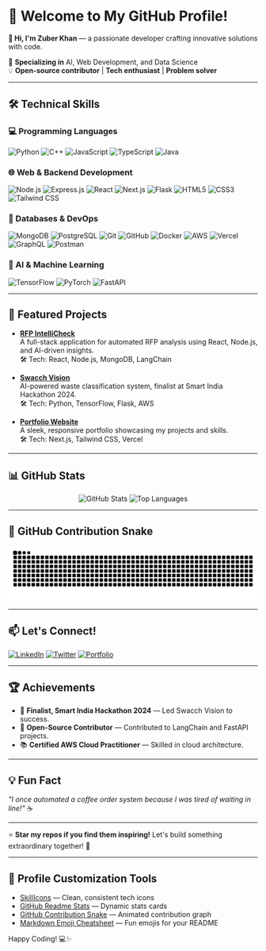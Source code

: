 # 🌟 Welcome to My GitHub Profile!

**👋 Hi, I'm Zuber Khan** — a passionate developer crafting innovative solutions with code.

🚀 **Specializing in** AI, Web Development, and Data Science  
💡 **Open-source contributor** | **Tech enthusiast** | **Problem solver**

---

## 🛠️ Technical Skills

### 💻 Programming Languages
<p align="left">
  <img src="https://skillicons.dev/icons?i=python" alt="Python" height="40" />
  <img src="https://skillicons.dev/icons?i=cpp" alt="C++" height="40" />
  <img src="https://skillicons.dev/icons?i=javascript" alt="JavaScript" height="40" />
  <img src="https://skillicons.dev/icons?i=typescript" alt="TypeScript" height="40" />
  <img src="https://skillicons.dev/icons?i=java" alt="Java" height="40" />
</p>

### 🌐 Web & Backend Development
<p align="left">
  <img src="https://skillicons.dev/icons?i=nodejs" alt="Node.js" height="40" />
  <img src="https://skillicons.dev/icons?i=express" alt="Express.js" height="40" />
  <img src="https://skillicons.dev/icons?i=react" alt="React" height="40" />
  <img src="https://skillicons.dev/icons?i=nextjs" alt="Next.js" height="40" />
  <img src="https://skillicons.dev/icons?i=flask" alt="Flask" height="40" />
  <img src="https://skillicons.dev/icons?i=html" alt="HTML5" height="40" />
  <img src="https://skillicons.dev/icons?i=css" alt="CSS3" height="40" />
  <img src="https://skillicons.dev/icons?i=tailwind" alt="Tailwind CSS" height="40" />
</p>

### 💾 Databases & DevOps
<p align="left">
  <img src="https://skillicons.dev/icons?i=mongodb" alt="MongoDB" height="40" />
  <img src="https://skillicons.dev/icons?i=postgresql" alt="PostgreSQL" height="40" />
  <img src="https://skillicons.dev/icons?i=git" alt="Git" height="40" />
  <img src="https://skillicons.dev/icons?i=github" alt="GitHub" height="40" />
  <img src="https://skillicons.dev/icons?i=docker" alt="Docker" height="40" />
  <img src="https://skillicons.dev/icons?i=aws" alt="AWS" height="40" />
  <img src="https://skillicons.dev/icons?i=vercel" alt="Vercel" height="40" />
  <img src="https://skillicons.dev/icons?i=graphql" alt="GraphQL" height="40" />
  <img src="https://skillicons.dev/icons?i=postman" alt="Postman" height="40" />
</p>

### 🤖 AI & Machine Learning
<p align="left">
  <img src="https://skillicons.dev/icons?i=tensorflow" alt="TensorFlow" height="40" />
  <img src="https://skillicons.dev/icons?i=pytorch" alt="PyTorch" height="40" />
  <img src="https://skillicons.dev/icons?i=fastapi" alt="FastAPI" height="40" />
</p>

---

## 🚀 Featured Projects

- **[RFP IntelliCheck](https://github.com/zuberkhan01st/rfp-intellicheck)**  
  A full-stack application for automated RFP analysis using React, Node.js, and AI-driven insights.  
  🛠️ Tech: React, Node.js, MongoDB, LangChain

- **[Swacch Vision](https://github.com/zuberkhan01st/swacch-vision)**  
  AI-powered waste classification system, finalist at Smart India Hackathon 2024.  
  🛠️ Tech: Python, TensorFlow, Flask, AWS

- **[Portfolio Website](https://zuberkhan01st.vercel.app)**  
  A sleek, responsive portfolio showcasing my projects and skills.  
  🛠️ Tech: Next.js, Tailwind CSS, Vercel

---

## 📊 GitHub Stats

<p align="center">
  <img src="https://github-readme-stats.vercel.app/api?username=zuberkhan01st&show_icons=true&theme=dracula&hide_border=true" alt="GitHub Stats" width="400" />
  <img src="https://github-readme-stats.vercel.app/api/top-langs/?username=zuberkhan01st&layout=compact&theme=dracula&hide_border=true" alt="Top Languages" width="300" />
</p>

---

## 🐍 GitHub Contribution Snake

<p align="center">
  <img src="https://raw.githubusercontent.com/zuberkhan01st/zuberkhan01st/output/github-snake.svg" alt="GitHub Snake" />
</p>

---

## 📫 Let's Connect!

<p align="left">
  <a href="https://www.linkedin.com/in/zuber-khan-01st/"><img src="https://skillicons.dev/icons?i=linkedin" alt="LinkedIn" height="40" /></a>
  <a href="https://twitter.com/zuberkhan01st"><img src="https://skillicons.dev/icons?i=twitter" alt="Twitter" height="40" /></a>
  <a href="https://zuberkhan01st.vercel.app"><img src="https://skillicons.dev/icons?i=vercel" alt="Portfolio" height="40" /></a>
</p>

---

## 🏆 Achievements

- 🥇 **Finalist, Smart India Hackathon 2024** — Led Swacch Vision to success.
- 🌟 **Open-Source Contributor** — Contributed to LangChain and FastAPI projects.
- 📚 **Certified AWS Cloud Practitioner** — Skilled in cloud architecture.

---

## 💡 Fun Fact

*"I once automated a coffee order system because I was tired of waiting in line!"* ☕

---

⭐ **Star my repos if you find them inspiring!** Let's build something extraordinary together! 🚀

---

## 🎨 Profile Customization Tools

- [SkillIcons](https://skillicons.dev) — Clean, consistent tech icons
- [GitHub Readme Stats](https://github.com/anuraghazra/github-readme-stats) — Dynamic stats cards
- [GitHub Contribution Snake](https://github.com/Platane/snk) — Animated contribution graph
- [Markdown Emoji Cheatsheet](https://github.com/ikatyang/emoji-cheat-sheet) — Fun emojis for your README

Happy Coding! 💻✨
